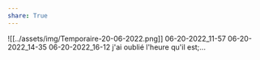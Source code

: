 ```yaml
---
share: True
---
```

![[../assets/img/Temporaire-20-06-2022.png]]
06-20-2022_11-57
06-20-2022_14-35
06-20-2022_16-12
j'ai oublié l'heure qu'il est;...